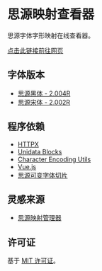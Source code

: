 # 思源映射查看器

思源字体字形映射在线查看器。

[点击此链接前往网页](https://source-han-mapping-viewer.takwolf.com)

## 字体版本

- [思源黑体 - 2.004R](https://github.com/adobe-fonts/source-han-sans/releases/tag/2.004R)
- [思源宋体 - 2.002R](https://github.com/adobe-fonts/source-han-serif/releases/tag/2.002R)

## 程序依赖

- [HTTPX](https://github.com/encode/httpx)
- [Unidata Blocks](https://github.com/TakWolf/unidata-blocks)
- [Character Encoding Utils](https://github.com/TakWolf/character-encoding-utils)
- [Vue.js](https://cn.vuejs.org)
- [思源可变字体切片](https://github.com/TakWolf/source-han-vf-sliced)

## 灵感来源

- [思源映射管理器](https://github.com/NightFurySL2001/shs-cid)

## 许可证

基于 [MIT 许可证](LICENSE)。
